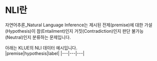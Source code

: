 # NLI란
자연어추론_Natural Language Inference는 제시된 전제(premise)에 대한 가설(Hypothesis)이 참(Entailment)인지 거짓(Contradiction)인지 판단 불가능(Neutral)인지 분류하는 문제입니다.  

아래는 KLUE의 NLI 데이터 예시입니다.  
|premise|hypothesis|label|
|---|---|---|

